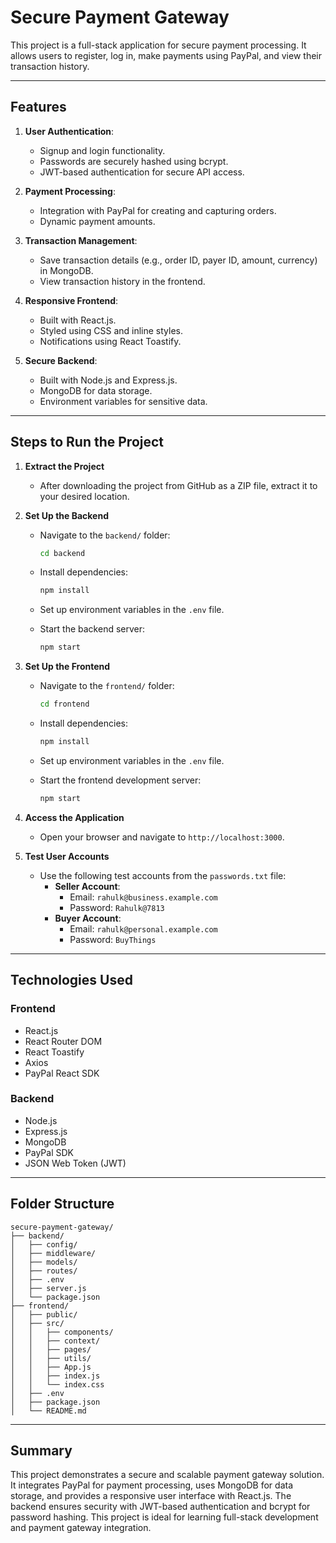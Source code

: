 # Secure Payment Gateway

This project is a full-stack application for secure payment processing. It allows users to register, log in, make payments using PayPal, and view their transaction history.

---

## **Features**
1. **User Authentication**:
   - Signup and login functionality.
   - Passwords are securely hashed using bcrypt.
   - JWT-based authentication for secure API access.

2. **Payment Processing**:
   - Integration with PayPal for creating and capturing orders.
   - Dynamic payment amounts.

3. **Transaction Management**:
   - Save transaction details (e.g., order ID, payer ID, amount, currency) in MongoDB.
   - View transaction history in the frontend.

4. **Responsive Frontend**:
   - Built with React.js.
   - Styled using CSS and inline styles.
   - Notifications using React Toastify.

5. **Secure Backend**:
   - Built with Node.js and Express.js.
   - MongoDB for data storage.
   - Environment variables for sensitive data.

---

## **Steps to Run the Project**

1. **Extract the Project**
   - After downloading the project from GitHub as a ZIP file, extract it to your desired location.

2. **Set Up the Backend**
   - Navigate to the `backend/` folder:
     ```bash
     cd backend
     ```
   - Install dependencies:
     ```bash
     npm install
     ```
   - Set up environment variables in the `.env` file.

   - Start the backend server:
     ```bash
     npm start
     ```

3. **Set Up the Frontend**
   - Navigate to the `frontend/` folder:
     ```bash
     cd frontend
     ```
   - Install dependencies:
     ```bash
     npm install
     ```
   - Set up environment variables in the `.env` file.

   - Start the frontend development server:
     ```bash
     npm start
     ```

4. **Access the Application**
   - Open your browser and navigate to `http://localhost:3000`.

5. **Test User Accounts**
   - Use the following test accounts from the `passwords.txt` file:
     - **Seller Account**:
       - Email: `rahulk@business.example.com`
       - Password: `Rahulk@7813`
     - **Buyer Account**:
       - Email: `rahulk@personal.example.com`
       - Password: `BuyThings`

---

## **Technologies Used**
### **Frontend**
- React.js
- React Router DOM
- React Toastify
- Axios
- PayPal React SDK

### **Backend**
- Node.js
- Express.js
- MongoDB
- PayPal SDK
- JSON Web Token (JWT)

---

## **Folder Structure**
```
secure-payment-gateway/
├── backend/
│   ├── config/
│   ├── middleware/
│   ├── models/
│   ├── routes/
│   ├── .env
│   ├── server.js
│   └── package.json
├── frontend/
│   ├── public/
│   ├── src/
│   │   ├── components/
│   │   ├── context/
│   │   ├── pages/
│   │   ├── utils/
│   │   ├── App.js
│   │   ├── index.js
│   │   └── index.css
│   ├── .env
│   ├── package.json
│   └── README.md
```

---

## **Summary**
This project demonstrates a secure and scalable payment gateway solution. It integrates PayPal for payment processing, uses MongoDB for data storage, and provides a responsive user interface with React.js. The backend ensures security with JWT-based authentication and bcrypt for password hashing. This project is ideal for learning full-stack development and payment gateway integration.
